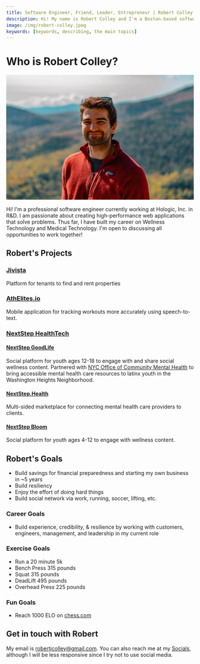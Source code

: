 ```yaml
---
title: Software Engineer, Friend, Leader, Entrepreneur | Robert Colley
description: Hi! My name is Robert Colley and I'm a Boston-based software engineer. I specialize in web applications and web technology.
image: /img/robert-colley.jpeg
keywords: [keywords, describing, the main topics]
---
```


# Who is Robert Colley?

![Picture of Robert Colley](../../static/img/robert-colley.jpeg "Robert Colley")

Hi! I'm a professional software engineer currently working at Hologic, Inc. in R&D. I am passionate about creating high-performance web applications that solve problems. Thus far, I have built my career on Wellness Technology and Medical Technology. I'm open to discussing all opportunities to work together!

## Robert's Projects

### [Jivista](https://jivista-io.vercel.app)

Platform for tenants to find and rent properties

### [AthElites.io](https://www.athelites.io)

Mobile application for tracking workouts more accurately using speech-to-text.

### [NextStep HealthTech](https://nextstep.world)

#### [NextStep GoodLife](https://nextstepgoodife.com)

Social platform for youth ages 12-18 to engage with and share social wellness content. Partnered with [NYC Office of Community Mental Health](https://mentalhealth.cityofnewyork.us/wp-content/uploads/2022/01/MH_Report_v3.1_pages.pdf) to bring accessible mental health care resources to latinx youth in the Washington Heights Neighborhood.

#### [NextStep.Health](https://nextstep.health)

Multi-sided marketplace for connecting mental health care providers to clients.

#### [NextStep Bloom](https://nextstepbloom.com)

Social platform for youth ages 4-12 to engage with wellness content.

## Robert's Goals

- Build savings for financial preparedness and starting my own business in ~5 years
- Build resiliency
- Enjoy the effort of doing hard things
- Build social network via work, running, soccer, lifting, etc.

### Career Goals

- Build experience, credibility, & resilience by working with customers, engineers, management, and leadership in my current role

### Exercise Goals

- Run a 20 minute 5k
- Bench Press 315 pounds
- Squat 315 pounds
- DeadLift 495 pounds
- Overhead Press 225 pounds

### Fun Goals

- Reach 1000 ELO on [chess.com](https://www.chess.com)

## Get in touch with Robert

My email is [robertjcolley@gmail.com](mailto:robertjcolley@gmail.com). You can also reach me at my [Socials](https://linktr.ee/robertjcolley), although I will be less responsive since I try not to use social media.
